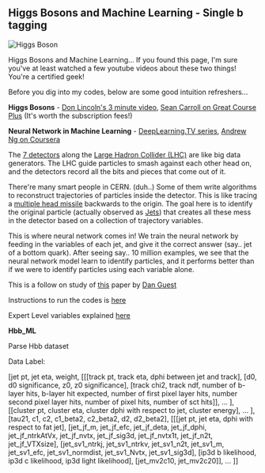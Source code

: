 ## Higgs Bosons and Machine Learning - Single b tagging

![Higgs Boson](http://cdn8.openculture.com/wp-content/uploads/2012/07/higgsboson.jpeg)

Higgs Bosons and Machine Learning... If you found this page, I'm sure you've at least watched a few youtube videos about these two things! You're a certified geek!

Before you dig into my codes, below are some good intuition refreshers...

**Higgs Bosons** - [Don Lincoln's 3 minute video](https://youtu.be/RIg1Vh7uPyw), [Sean Carroll on Great Course Plus](https://www.thegreatcoursesplus.com/the-higgs-boson-and-beyond/the-importance-of-the-higgs-boson) (It's worth the subscription fees!)

**Neural Network in Machine Learning** - [DeepLearning.TV series](https://youtu.be/b99UVkWzYTQ), [Andrew Ng on Coursera](https://www.coursera.org/learn/machine-learning)

The [7 detectors](https://home.cern/about/experiments) along the [Large Hadron Collider (LHC)](https://home.cern/topics/large-hadron-collider) are like big data generators. The LHC guide particles to smash against each other head on, and the detectors record all the bits and pieces that come out of it.

There're many smart people in CERN. (duh..) Some of them write algorithms to reconstruct trajectories of particles inside the detector. This is like tracing a [multiple head missile](https://en.wikipedia.org/wiki/Multiple_independently_targetable_reentry_vehicle#/media/File:Minuteman_III_MIRV_path.svg) backwards to the origin. The goal here is to identify the original particle (actually observed as [Jets](https://en.wikipedia.org/wiki/Jet_(particle_physics))) that creates all these mess in the detector based on a collection of trajectory variables.

This is where neural network comes in! We train the neural network by feeding in the variables of each jet, and give it the correct answer (say.. jet of a bottom quark). After seeing say.. 10 million examples, we see that the neural network model learn to identify particles, and it performs better than if we were to identify particles using each variable alone.

This is a follow on study of [this](https://arxiv.org/pdf/1607.08633.pdf) paper by [Dan Guest](https://github.com/dguest/delphes-rave/wiki/Output-Format)

Instructions to run the codes is [here](https://drive.google.com/file/d/0B3qwNGluXsHSUW9fdTNDRHh0LW8/view?usp=sharing)

Expert Level variables explained [here](https://drive.google.com/file/d/0B3qwNGluXsHSUW9fdTNDRHh0LW8/view?usp=sharing)

**Hbb_ML**

Parse Hbb dataset

Data Label:

[jet pt, jet eta, weight, [[[track pt, track eta, dphi between jet and track], [d0, d0 significance, z0, z0 significance], [track chi2, track ndf, number of b-layer hits, b-layer hit expected, number of first pixel layer hits, number second pixel layer hits, number of pixel hits, number of sct hits]], ... ], [[cluster pt, cluster eta, cluster dphi with respect to jet, cluster energy], ... ], [tau21, c1, c2, c1_beta2, c2_beta2, d2, d2_beta2], [[[jet pt, jet eta, dphi with respect to fat jet], [jet_jf_m, jet_jf_efc, jet_jf_deta, jet_jf_dphi, jet_jf_ntrkAtVx, jet_jf_nvtx, jet_jf_sig3d, jet_jf_nvtx1t, jet_jf_n2t, jet_jf_VTXsize], [jet_sv1_ntrkj, jet_sv1_ntrkv, jet_sv1_n2t, jet_sv1_m, jet_sv1_efc, jet_sv1_normdist, jet_sv1_Nvtx, jet_sv1_sig3d], [ip3d b likelihood, ip3d c likelihood, ip3d light likelihood], [jet_mv2c10, jet_mv2c20]], ... ]]
